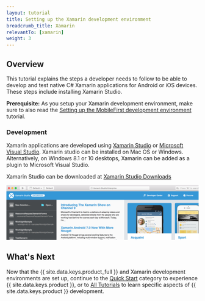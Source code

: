 ```yaml
---
layout: tutorial
title: Setting up the Xamarin development environment
breadcrumb_title: Xamarin
relevantTo: [xamarin]
weight: 3
---
```

<!-- NLS_CHARSET=UTF-8 -->
## Overview
This tutorial explains the steps a developer needs to follow to be able to develop and test native C# Xamarin applications for Android or iOS devices. These steps include installing Xamarin Studio.

**Prerequisite:** As you setup your Xamarin development environment, make sure to also read the [Setting up the MobileFirst development environment](../../development/) tutorial.

### Development
Xamarin applications are developed using [Xamarin Studio](https://www.xamarin.com/studio) or [Microsoft Visual Studio](https://www.visualstudio.com/). Xamarin studio can be installed on Mac OS or Windows.  Alternatively, on Windows 8.1 or 10 desktops, Xamarin can be added as a plugin to Microsoft Visual Studio.   

Xamarin Studio can be downloaded at [Xamarin Studio Downloads](https://www.xamarin.com/download)

![Xamarin Studio](xamarin-studio.png)

## What's Next
Now that the {{ site.data.keys.product_full }} and Xamarin development environments are set up, continue to the [Quick Start](../../../quick-start/xamarin/) category to experience {{ site.data.keys.product }}, or to [All Tutorials](../../../all-tutorials) to learn specific aspects of {{ site.data.keys.product }} development.
